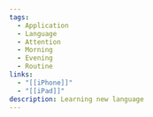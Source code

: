 ```yaml
---
tags:
  - Application
  - Language
  - Attention
  - Morning
  - Evening
  - Routine
links:
  - "[[iPhone]]"
  - "[[iPad]]"
description: Learning new language
---
```


